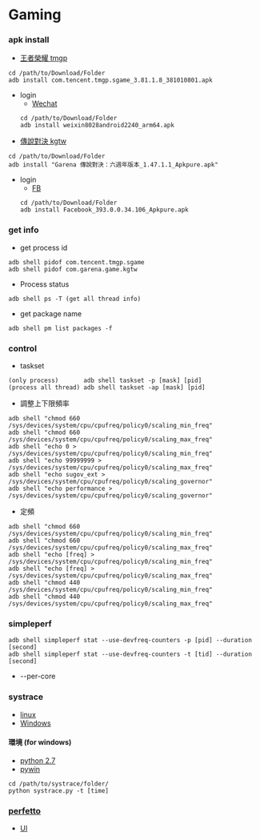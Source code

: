 # Gaming

### apk install
* [王者榮耀 tmgp](https://imtt.dd.qq.com/sjy.20002/sjy.00001/16891/apk/55F5F988DB6EBA6CB4BFC507AC380F66.apk?fsname=com.tencent.tmgp.sgame_3.81.1.8_381010801.apk&hsr=4d5s)
```
cd /path/to/Download/Folder
adb install com.tencent.tmgp.sgame_3.81.1.8_381010801.apk
```
   * login
      *  [Wechat](http://weixin.qq.com/)
      ```
      cd /path/to/Download/Folder
      adb install weixin8028android2240_arm64.apk
      ```
* [傳說對決 kgtw](https://m.apkpure.com/tw/garena-%E5%82%B3%E8%AA%AA%E5%B0%8D%E6%B1%BA%EF%BC%9A%E5%85%AD%E9%80%B1%E5%B9%B4%E7%89%88%E6%9C%AC/com.garena.game.kgtw/download?from=details)
```
cd /path/to/Download/Folder
adb install "Garena 傳說對決：六週年版本_1.47.1.1_Apkpure.apk"
```
   * login
      * [FB](https://d.apkpure.com/b/APK/com.facebook.katana?version=latest)
      ```
      cd /path/to/Download/Folder
      adb install Facebook_393.0.0.34.106_Apkpure.apk
      ```
### get info
* get process id
```
adb shell pidof com.tencent.tmgp.sgame
adb shell pidof com.garena.game.kgtw
```

* Process status
```
adb shell ps -T (get all thread info)
```

* get package name
```
adb shell pm list packages -f
```

### control
* taskset
```
(only process)       adb shell taskset -p [mask] [pid]
(process all thread) adb shell taskset -ap [mask] [pid]
```
* 調整上下限頻率
```
adb shell "chmod 660 /sys/devices/system/cpu/cpufreq/policy0/scaling_min_freq"
adb shell "chmod 660 /sys/devices/system/cpu/cpufreq/policy0/scaling_max_freq"
adb shell "echo 0 > /sys/devices/system/cpu/cpufreq/policy0/scaling_min_freq"
adb shell "echo 99999999 > /sys/devices/system/cpu/cpufreq/policy0/scaling_max_freq"
adb shell "echo sugov_ext > /sys/devices/system/cpu/cpufreq/policy0/scaling_governor"
adb shell "echo performance > /sys/devices/system/cpu/cpufreq/policy0/scaling_governor"
```
* 定頻
```
adb shell "chmod 660 /sys/devices/system/cpu/cpufreq/policy0/scaling_min_freq"
adb shell "chmod 660 /sys/devices/system/cpu/cpufreq/policy0/scaling_max_freq"
adb shell "echo [freq] > /sys/devices/system/cpu/cpufreq/policy0/scaling_min_freq"
adb shell "echo [freq] > /sys/devices/system/cpu/cpufreq/policy0/scaling_max_freq"
adb shell "chmod 440 /sys/devices/system/cpu/cpufreq/policy0/scaling_min_freq"
adb shell "chmod 440 /sys/devices/system/cpu/cpufreq/policy0/scaling_max_freq"
```


### simpleperf
```
adb shell simpleperf stat --use-devfreq-counters -p [pid] --duration [second]
adb shell simpleperf stat --use-devfreq-counters -t [tid] --duration [second]
```
* --per-core

### systrace
* [linux](https://dl.google.com/android/repository/platform-tools_r33.0.0-linux.zip)
* [Windows](https://dl.google.com/android/repository/platform-tools_r33.0.0-windows.zip)
#### 環境 (for windows)
* [python 2.7](https://www.python.org/downloads/release/python-2718/)
* [pywin](https://pypi.org/project/pypiwin32/219/#files)
```
cd /path/to/systrace/folder/
python systrace.py -t [time] 
```

### [perfetto](https://developer.android.com/studio/command-line/perfetto) 
* [UI](https://ui.perfetto.dev/)


